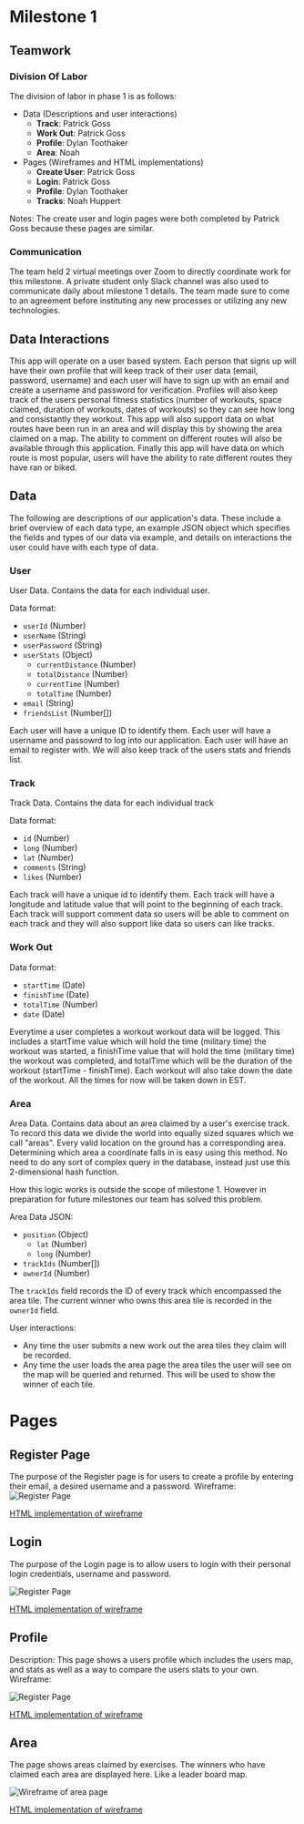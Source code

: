 # Milestone 1
## Teamwork
### Division Of Labor
The division of labor in phase 1 is as follows:

- Data (Descriptions and user interactions)
  - **Track**: Patrick Goss
  - **Work Out**: Patrick Goss
  - **Profile**: Dylan Toothaker
  - **Area**: Noah
- Pages (Wireframes and HTML implementations)
  - **Create User**: Patrick Goss
  - **Login**: Patrick Goss
  - **Profile**: Dylan Toothaker
  - **Tracks**: Noah Huppert
  
Notes: The create user and login pages were both completed by Patrick Goss 
because these pages are similar. 

### Communication
The team held 2 virtual meetings over Zoom to directly coordinate work for this 
milestone. A private student only Slack channel was also used to communicate 
daily about milestone 1 details. The team made sure to come to an agreement 
before instituting any new processes or utilizing any new technologies.

## Data Interactions
This app will operate on a user based system. Each person that signs up will have their own profile that will keep track of their user data (email, password, username) and each user will have to sign up with an email and create a username and password for verification. Profiles will also keep track of the users personal fitness statistics (number of workouts, space claimed, duration of workouts, dates of workouts) so they can see how long and consistantly they workout. This app will also support data on what routes have been run in an area and will display this by showing the area claimed on a map. The ability to comment on different routes will also be available through this application. Finally this app will have data on which route is most popular, users will have the ability to rate different routes they have ran or biked.

## Data
The following are descriptions of our application's data. These include a brief 
overview of each data type, an example JSON object which specifies the fields 
and types of our data via example, and details on interactions the user could 
have with each type of data.

### User
User Data. Contains the data for each individual user.

Data format:

- `userId` (Number)
- `userName` (String)
- `userPassword` (String)
- `userStats` (Object)
  - `currentDistance` (Number)
  - `totalDistance` (Number)
  - `currentTime` (Number)
  - `totalTime` (Number)
- `email` (String)
- `friendsList` (Number[])

Each user will have a unique ID to identify them. Each user will have a username and passowrd to log into our application. Each user will have an email to register with.
We will also keep track of the users stats and friends list.

### Track
Track Data. Contains the data for each individual track

Data format:

- `id` (Number)
- `long` (Number)
- `lat` (Number)
- `comments` (String)
- `likes` (Number)

Each track will have a unique id to identify them. Each track will have a longitude and latitude value that will point to the beginning of each track. Each track will support comment data so users will be able to comment on each track and they will also support like data so users can like tracks.

### Work Out
Data format:

- `startTime` (Date)
- `finishTime` (Date)
- `totalTime` (Number)
- `date` (Date)

Everytime a user completes a workout workout data will be logged. This includes a startTime value which will hold the time (military time) the workout was started, a finishTime value that will hold the time (military time) the workout was completed, and totalTime which will be the duration of the workout (startTime - finishTime). Each workout will also take down the date of the workout. All the times for now will be taken down in EST.

### Area
Area Data. Contains data about an area claimed by a user's exercise track. 
To record this data we divide the world into equally sized squares which we 
call "areas". Every valid location on the ground has a corresponding area. 
Determining which area a coordinate falls in is easy using this method. No need
to do any sort of complex query in the database, instead just use this 
2-dimensional hash function.

How this logic works is outside the scope of milestone 1. However in preparation
for future milestones our team has solved this problem.

Area Data JSON:

- `position` (Object)
  - `lat` (Number)
  - `long` (Number)
- `trackIds` (Number[])
- `ownerId` (Number)

The `trackIds` field records the ID of every track which encompassed the area 
tile. The current winner who owns this area tile is recorded in the `ownerId` 
field.

User interactions:

- Any time the user submits a new work out the area tiles they claim will 
  be recorded.
- Any time the user loads the area page the area tiles the user will see on the
  map will be queried and returned. This will be used to show the winner of
  each tile.

# Pages
## Register Page 

The purpose of the Register page is for users to create a profile by entering their email, a desired username and a password.
Wireframe:
![Register Page](./ProjectRegisterWireframe.JPG)

[HTML implementation of wireframe](../../register.html)


## Login

The purpose of the Login page is to allow users to login with their personal login credentials, username and password.

![Register Page](./ProjectLoginWireframe.JPG)

[HTML implementation of wireframe](../../login.html)

## Profile 
Description:
This page shows a users profile which includes the users map, and stats 
as well as a way to compare the users stats to your own.
Wireframe:

![Register Page](./ProfilePageWireframe.PNG)

[HTML implementation of wireframe](../../profile.html)

## Area
The page shows areas claimed by exercises. The winners who have claimed each
area are displayed here. Like a leader board map.

![Wireframe of area page](./area-wireframe.jpg)  

[HTML implementation of wireframe](../../area.html)
